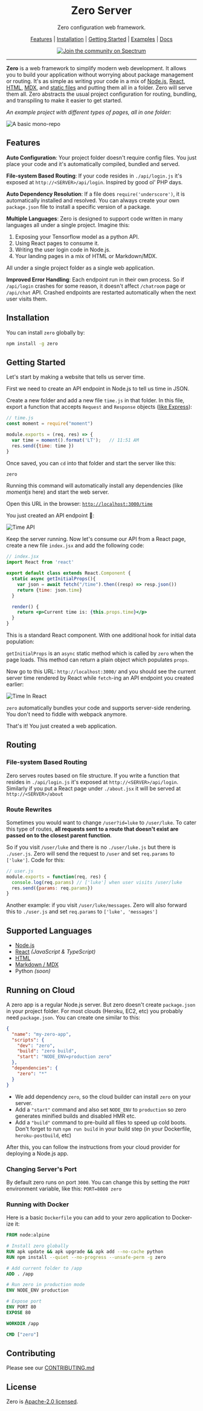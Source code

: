 <p align="center">
  <h1 align="center">Zero Server</h1>
  <p align="center">Zero configuration web framework.</p>
</p>


<p align="center">
  <a href="#features">Features</a> |
  <a href="#installation">Installation</a> |
  <a href="#getting-started">Getting Started</a> |
  <a href="examples/">Examples</a> |
  <a href="docs/">Docs</a>
</p>

<p align="center">
  <a href="https://spectrum.chat/zero">
    <img alt="Join the community on Spectrum" src="https://withspectrum.github.io/badge/badge.svg" />
  </a>
</p>

---

**Zero** is a web framework to simplify modern web development. It allows you to build your application without worrying about package management or routing. It's as simple as writing your code in a mix of [Node.js](docs/nodejs/README.md), [React](docs/react/README.md), [HTML](docs/html/README.md), [MDX](docs/mdx/README.md), and [static files](docs/static/README.md) and putting them all in a folder. Zero will serve them all. Zero abstracts the usual project configuration for routing, bundling, and transpiling to make it easier to get started.

*An example project with different types of pages, all in one folder:*

![A basic mono-repo](https://raw.githubusercontent.com/remoteinterview/zero/master/docs/images/header.gif "A basic mono-repo")

## Features
**Auto Configuration**: Your project folder doesn't require config files. You just place your code and it's automatically compiled, bundled and served.

**File-system Based Routing**: If your code resides in `./api/login.js` it's exposed at `http://<SERVER>/api/login`. Inspired by good ol' PHP days.

**Auto Dependency Resolution**: If a file does `require('underscore')`, it is automatically installed and resolved. You can always create your own `package.json` file to install a specific version of a package.

**Multiple Languages**: Zero is designed to support code written in many languages all under a single project. Imagine this:
1) Exposing your Tensorflow model as a python API.
2) Using React pages to consume it. 
3) Writing the user login code in Node.js. 
4) Your landing pages in a mix of HTML or Markdown/MDX.

All under a single project folder as a single web application.

**Improved Error Handling**: Each endpoint run in their own process. So if `/api/login` crashes for some reason, it doesn't affect `/chatroom` page or `/api/chat` API. Crashed endpoints are restarted automatically when the next user visits them.

## Installation

You can install `zero` globally by:

```sh
npm install -g zero
```

## Getting Started

Let's start by making a website that tells us server time.

First we need to create an API endpoint in Node.js to tell us time in JSON.

Create a new folder and add a new file `time.js` in that folder. In this file, export a function that accepts `Request` and `Response` objects ([like Express](https://expressjs.com/en/4x/api.html#res)):

```js
// time.js
const moment = require("moment")

module.exports = (req, res) => {
  var time = moment().format('LT');   // 11:51 AM
  res.send({time: time })
}

```

Once saved, you can `cd` into that folder and start the server like this:

```sh
zero
```

Running this command will automatically install any dependencies (like *momentjs* here) and start the web server.

Open this URL in the browser: [`http://localhost:3000/time`](http://localhost:3000/time)

You just created an API endpoint 🎉:

![Time API](docs/images/timeapi.png?raw=true "Time API")

Keep the server running. Now let's consume our API from a React page, create a new file `index.jsx` and add the following code:

```jsx
// index.jsx
import React from 'react'

export default class extends React.Component {
  static async getInitialProps(){
    var json = await fetch("/time").then((resp) => resp.json())
    return {time: json.time}
  }

  render() {
    return <p>Current time is: {this.props.time}</p>
  }
}
```

This is a standard React component. With one additional hook for initial data population:

`getInitialProps` is an `async` static method which is called by `zero` when the page loads. This method can return a plain object which populates `props`.

Now go to this URL: `http://localhost:3000/` and you should see the current server time rendered by React while `fetch`-ing an API endpoint you created earlier:

![Time In React](docs/images/timejsx.png?raw=true "Time In React")

`zero` automatically bundles your code and supports server-side rendering. You don't need to fiddle with webpack anymore.

That's it! You just created a web application.

## Routing
### File-system Based Routing
Zero serves routes based on file structure. If you write a function that resides in `./api/login.js` it's exposed at `http://<SERVER>/api/login`. Similarly if you put a React page under `./about.jsx` it will be served at `http://<SERVER>/about`

### Route Rewrites
Sometimes you would want to change `/user?id=luke` to `/user/luke`. To cater this type of routes, **all requests sent to a route that doesn't exist are passed on to the closest parent function**. 

So if you visit `/user/luke` and there is no `./user/luke.js` but there is `./user.js`. Zero will send the request to `/user` and set `req.params` to `['luke']`. Code for this:

```js
// user.js
module.exports = function(req, res) {
  console.log(req.params) // ['luke'] when user visits /user/luke
  res.send({params: req.params})
}
```

Another example: if you visit `/user/luke/messages`. Zero will also forward this to `./user.js` and set `req.params` to `['luke', 'messages']`

## Supported Languages
- [Node.js](docs/nodejs/README.md)
- [React](docs/react/README.md) *(JavaScript & TypeScript)*
- [HTML](docs/html/README.md)
- [Markdown / MDX](docs/mdx/README.md)
- Python *(soon)*

## Running on Cloud
A zero app is a regular Node.js server. But zero doesn't create `package.json` in your project folder. For most clouds (Heroku, EC2, etc) you probably need `package.json`. You can create one similar to this:

```json
{
  "name": "my-zero-app",
  "scripts": {
    "dev": "zero",
    "build": "zero build",
    "start": "NODE_ENV=production zero"
  },
  "dependencies": {
    "zero": "*"
  }
}
```

- We add dependency `zero`, so the cloud builder can install `zero` on your server.
- Add a `"start"` command and also set `NODE_ENV` to `production` so zero generates minified builds and disabled HMR etc.
- Add a `"build"` command to pre-build all files to speed up cold boots. Don't forget to run `npm run build` in your build step (in your Dockerfile, `heroku-postbuild`, etc)

After this, you can follow the instructions from your cloud provider for deploying a Node.js app.


### Changing Server's Port
By default zero runs on port `3000`. You can change this by setting the `PORT` environment variable, like this: `PORT=8080 zero`

### Running with Docker
Here is a basic `Dockerfile` you can add to your zero application to Docker-ize it:
```dockerfile
FROM node:alpine

# Install zero globally
RUN apk update && apk upgrade && apk add --no-cache python
RUN npm install --quiet --no-progress --unsafe-perm -g zero

# Add current folder to /app
ADD . /app

# Run zero in production mode
ENV NODE_ENV production

# Expose port
ENV PORT 80
EXPOSE 80

WORKDIR /app

CMD ["zero"]
```


## Contributing
Please see our [CONTRIBUTING.md](CONTRIBUTING.md)

## License

Zero is [Apache-2.0 licensed](LICENSE.md).

